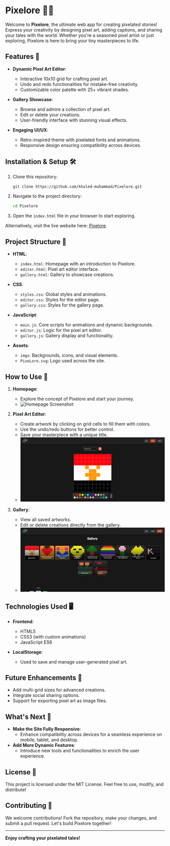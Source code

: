 # Pixelore 🎨✨

Welcome to **Pixelore**, the ultimate web app for creating pixelated stories! Express your creativity by designing pixel art, adding captions, and sharing your tales with the world. Whether you're a seasoned pixel artist or just exploring, Pixelore is here to bring your tiny masterpieces to life.

## Features 🌟

- **Dynamic Pixel Art Editor**:
  - Interactive 10x10 grid for crafting pixel art.
  - Undo and redo functionalities for mistake-free creativity.
  - Customizable color palette with 25+ vibrant shades.

- **Gallery Showcase**:
  - Browse and admire a collection of pixel art.
  - Edit or delete your creations.
  - User-friendly interface with stunning visual effects.

- **Engaging UI/UX**:
  - Retro-inspired theme with pixelated fonts and animations.
  - Responsive design ensuring compatibility across devices.

## Installation & Setup 🛠️

1. Clone this repository:
   ```bash
   git clone https://github.com/khaled-muhammad/Pixelore.git
   ```
2. Navigate to the project directory:
   ```bash
   cd Pixelore
   ```
3. Open the `index.html` file in your browser to start exploring.

Alternatively, visit the live website here: [Pixelore](https://khaled-muhammad.github.io/Pixelore/).

## Project Structure 📁

- **HTML**:
  - `index.html`: Homepage with an introduction to Pixelore.
  - `editor.html`: Pixel art editor interface.
  - `gallery.html`: Gallery to showcase creations.

- **CSS**:
  - `styles.css`: Global styles and animations.
  - `editor.css`: Styles for the editor page.
  - `gallery.css`: Styles for the gallery page.

- **JavaScript**:
  - `main.js`: Core scripts for animations and dynamic backgrounds.
  - `editor.js`: Logic for the pixel art editor.
  - `gallery.js`: Gallery display and functionality.

- **Assets**:
  - `imgs`: Backgrounds, icons, and visual elements.
  - `PixeLore.svg`: Logo used across the site.

## How to Use 🚀

1. **Homepage**:
   - Explore the concept of Pixelore and start your journey.
   - ![Homepage Screenshot](screenshots/home.gif)

2. **Pixel Art Editor**:
   - Create artwork by clicking on grid cells to fill them with colors.
   - Use the undo/redo buttons for better control.
   - Save your masterpiece with a unique title.
   - ![Editor Screenshot](screenshots/editor.png)

3. **Gallery**:
   - View all saved artworks.
   - Edit or delete creations directly from the gallery.
   - ![Gallery Screenshot](screenshots/gallery.png)

## Technologies Used 🖥️

- **Frontend**:
  - HTML5
  - CSS3 (with custom animations)
  - JavaScript ES6

- **LocalStorage**:
  - Used to save and manage user-generated pixel art.

## Future Enhancements 🌈

- Add multi-grid sizes for advanced creations.
- Integrate social sharing options.
- Support for exporting pixel art as image files.

## What's Next 🚀

- **Make the Site Fully Responsive**:
  - Enhance compatibility across devices for a seamless experience on mobile, tablet, and desktop.
- **Add More Dynamic Features**:
  - Introduce new tools and functionalities to enrich the user experience.

## License 📝

This project is licensed under the MIT License. Feel free to use, modify, and distribute!

## Contributing 🤝

We welcome contributions! Fork the repository, make your changes, and submit a pull request. Let's build Pixelore together!

---

**Enjoy crafting your pixelated tales!**